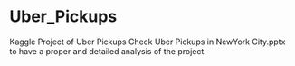 # Uber_Pickups
Kaggle Project of Uber Pickups
Check Uber Pickups in NewYork City.pptx to have a proper and detailed analysis of the project
